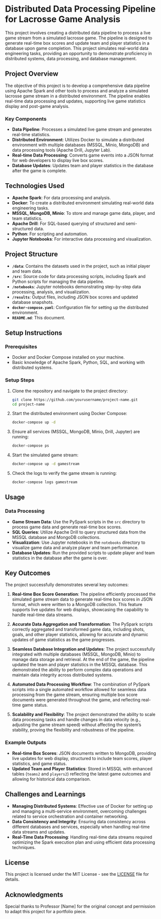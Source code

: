 # Distributed Data Processing Pipeline for Lacrosse Game Analysis

This project involves creating a distributed data pipeline to process a live game stream from a simulated lacrosse game. The pipeline is designed to generate real-time box scores and update team and player statistics in a database upon game completion. This project simulates real-world data engineering tasks, providing an opportunity to demonstrate proficiency in distributed systems, data processing, and database management.

## Project Overview

The objective of this project is to develop a comprehensive data pipeline using Apache Spark and other tools to process and analyze a simulated lacrosse game stream in a distributed environment. The pipeline enables real-time data processing and updates, supporting live game statistics display and post-game analysis.

### Key Components

- **Data Pipeline**: Processes a simulated live game stream and generates real-time statistics.
- **Distributed Environment**: Utilizes Docker to simulate a distributed environment with multiple databases (MSSQL, Minio, MongoDB) and data processing tools (Apache Drill, Jupyter Lab).
- **Real-time Data Processing**: Converts game events into a JSON format for web developers to display live box scores.
- **Database Updates**: Updates team and player statistics in the database after the game is complete.

## Technologies Used

- **Apache Spark**: For data processing and analysis.
- **Docker**: To create a distributed environment simulating real-world data engineering tasks.
- **MSSQL, MongoDB, Minio**: To store and manage game data, player, and team statistics.
- **Apache Drill**: For SQL-based querying of structured and semi-structured data.
- **Python**: For scripting and automation.
- **Jupyter Notebooks**: For interactive data processing and visualization.

## Project Structure

- **`/data`**: Contains the datasets used in the project, such as initial player and team data.
- **`/src`**: Source code for data processing scripts, including Spark and Python scripts for managing the data pipeline.
- **`/notebooks`**: Jupyter notebooks demonstrating step-by-step data processing, analysis, and visualization.
- **`/results`**: Output files, including JSON box scores and updated database snapshots.
- **`docker-compose.yaml`**: Configuration file for setting up the distributed environment.
- **`README.md`**: This document.

## Setup Instructions

### Prerequisites

- Docker and Docker Compose installed on your machine.
- Basic knowledge of Apache Spark, Python, SQL, and working with distributed systems.

### Setup Steps

1. Clone the repository and navigate to the project directory:

    ```bash
    git clone https://github.com/yourusername/project-name.git
    cd project-name
    ```

2. Start the distributed environment using Docker Compose:

    ```bash
    docker-compose up -d
    ```

3. Ensure all services (MSSQL, MongoDB, Minio, Drill, Jupyter) are running:

    ```bash
    docker-compose ps
    ```

4. Start the simulated game stream:

    ```bash
    docker-compose up -d gamestream
    ```

5. Check the logs to verify the game stream is running:

    ```bash
    docker-compose logs gamestream
    ```

## Usage

### Data Processing

- **Game Stream Data**: Use the PySpark scripts in the `src` directory to process game data and generate real-time box scores.
- **SQL Queries**: Utilize Apache Drill to query structured data from the MSSQL database and MongoDB collections.
- **Visualization**: Use Jupyter notebooks in the `notebooks` directory to visualize game data and analyze player and team performance.
- **Database Updates**: Run the provided scripts to update player and team statistics in the database after the game is over.

## Key Outcomes

The project successfully demonstrates several key outcomes:

1. **Real-time Box Score Generation**: The pipeline efficiently processed the simulated game stream data to generate real-time box scores in JSON format, which were written to a MongoDB collection. This feature supports live updates for web displays, showcasing the capability to handle real-time data streams.

2. **Accurate Data Aggregation and Transformation**: The PySpark scripts correctly aggregated and transformed game data, including shots, goals, and other player statistics, allowing for accurate and dynamic updates of game statistics as the game progresses.

3. **Seamless Database Integration and Updates**: The project successfully integrated with multiple databases (MSSQL, MongoDB, Minio) to manage data storage and retrieval. At the end of the game, the pipeline updated the team and player statistics in the MSSQL database. This demonstrated the ability to perform complex data operations and maintain data integrity across distributed systems.

4. **Automated Data Processing Workflow**: The combination of PySpark scripts into a single automated workflow allowed for seamless data processing from the game stream, ensuring multiple box score documents were generated throughout the game, and reflecting real-time game status.

5. **Scalability and Flexibility**: The project demonstrated the ability to scale data processing tasks and handle changes in data velocity (e.g., adjusting the game stream speed) without affecting the system’s stability, proving the flexibility and robustness of the pipeline.

### Example Outputs

- **Real-time Box Scores**: JSON documents written to MongoDB, providing live updates for web display, structured to include team scores, player statistics, and game status.
- **Updated Team and Player Statistics**: Stored in MSSQL with enhanced tables (`teams2` and `players2`) reflecting the latest game outcomes and allowing for historical data comparison.

## Challenges and Learnings

- **Managing Distributed Systems**: Effective use of Docker for setting up and managing a multi-service environment, overcoming challenges related to service orchestration and container networking.
- **Data Consistency and Integrity**: Ensuring data consistency across different databases and services, especially when handling real-time data streams and updates.
- **Real-Time Data Processing**: Handling real-time data streams required optimizing the Spark execution plan and using efficient data processing techniques.

## License

This project is licensed under the MIT License - see the [LICENSE](LICENSE) file for details.

## Acknowledgments

Special thanks to Professor [Name] for the original concept and permission to adapt this project for a portfolio piece.
